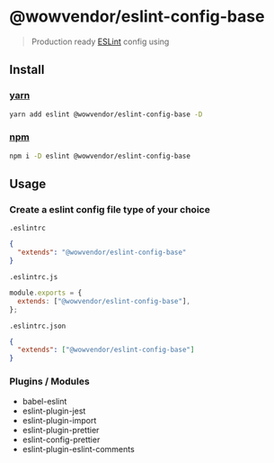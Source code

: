 # @wowvendor/eslint-config-base

> Production ready [ESLint](http://eslint.org) config using

## Install

### [yarn](https://yarnpkg.com)

```sh
yarn add eslint @wowvendor/eslint-config-base -D
```

### [npm](https://npmjs.com)

```sh
npm i -D eslint @wowvendor/eslint-config-base
```

## Usage

### Сreate a eslint config file type of your choice

`.eslintrc`

```json
{
  "extends": "@wowvendor/eslint-config-base"
}
```

`.eslintrc.js`

```js
module.exports = {
  extends: ["@wowvendor/eslint-config-base"],
};
```

`.eslintrc.json`

```json
{
  "extends": ["@wowvendor/eslint-config-base"]
}
```

### Plugins / Modules

- babel-eslint
- eslint-plugin-jest
- eslint-plugin-import
- eslint-plugin-prettier
- eslint-config-prettier
- eslint-plugin-eslint-comments
